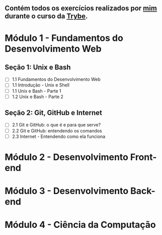 ## Contém todos os exercícios realizados por [mim](https://www.linkedin.com/in/mariagabrielagalindo/) durante o curso da [Trybe](https://www.betrybe.com/).

# Módulo 1 - Fundamentos do Desenvolvimento Web

## Seção 1: Unix e Bash
- [ ] 1.1 Fundamentos do Desenvolvimento Web
- [ ] 1.1 Introdução - Unix e Shell
- [ ] 1.1 Unix e Bash - Parte 1
- [ ] 1.2 Unix e Bash - Parte 2

## Seção 2: Git, GitHub e Internet
- [ ] 2.1 Git e GitHub: o que é e para que serve?
- [ ] 2.2 Git e GitHub: entendendo os comandos
- [ ] 2.3 Internet - Entendendo como ela funciona

# Módulo 2 - Desenvolvimento Front-end

# Módulo 3 - Desenvolvimento Back-end

# Módulo 4 - Ciência da Computação
